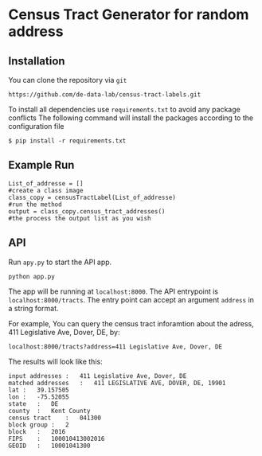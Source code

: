# Census Tract Generator for random address


## Installation
You can clone the repository via `git`
```
https://github.com/de-data-lab/census-tract-labels.git
```

To install all dependencies use ```requirements.txt``` to avoid any package conflicts
The following command will install the packages according to the configuration file
```
$ pip install -r requirements.txt
```

## Example Run

```
List_of_addresse = []  
#create a class image  
class_copy = censusTractLabel(List_of_addresse)  
#run the method  
output = class_copy.census_tract_addresses()  
#the process the output list as you wish  
```

## API
Run `apy.py` to start the API app.

```
python app.py
```

The app will be running at `localhost:8000`.
The API entrypoint is `localhost:8000/tracts`. The entry point can accept an argument `address` in a string format.

For example, You can query the census tract inforamtion about the adress, 411 Legislative Ave, Dover, DE, by:
```
localhost:8000/tracts?address=411 Legislative Ave, Dover, DE
```

The results will look like this:

```
input addresses	:	411 Legislative Ave, Dover, DE
matched addresses	:	411 LEGISLATIVE AVE, DOVER, DE, 19901
lat	:	39.157505
lon	:	-75.52055
state	:	DE
county	:	Kent County
census tract	:	041300
block group	:	2
block	:	2016
FIPS	:	100010413002016
GEOID	:	10001041300
```